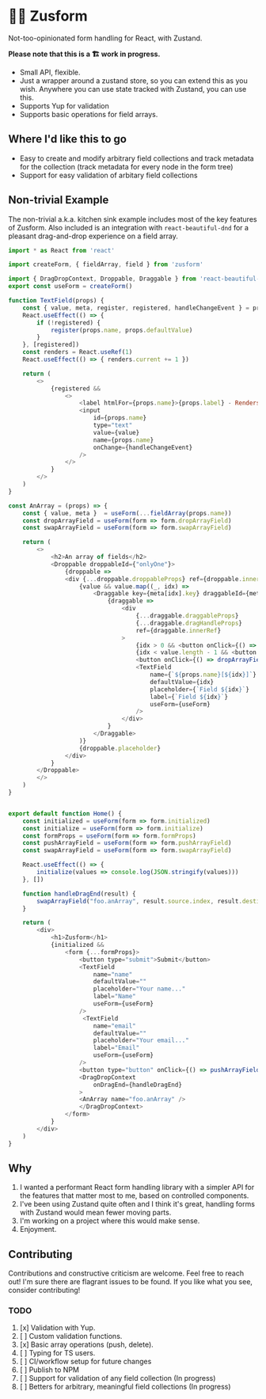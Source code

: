 
# 🐻‍❄️ Zusform
Not-too-opinionated form handling for React, with Zustand.

**Please note that this is a 🏗️  work in progress.**

- Small API, flexible.
- Just a wrapper around a zustand store, so you can extend this as you wish. Anywhere you can use state tracked with Zustand, you can use this.
- Supports Yup for validation
- Supports basic operations for field arrays.

## Where I'd like this to go
- Easy to create and modify arbitrary field collections and track metadata for the collection (track metadata for every node in the form tree)
- Support for easy validation of arbitary field collections

## Non-trivial Example
The non-trivial a.k.a. kitchen sink example includes most of the key features of Zusform. Also included is an integration with `react-beautiful-dnd` for a pleasant drag-and-drop experience on a field array.

```js
import * as React from 'react'

import createForm, { fieldArray, field } from 'zusform'

import { DragDropContext, Droppable, Draggable } from 'react-beautiful-dnd';
export const useForm = createForm()

function TextField(props) {
    const { value, meta, register, registered, handleChangeEvent } = props.useForm(...field(props.name, props.defaultValue))
    React.useEffect(() => {
        if (!registered) {
            register(props.name, props.defaultValue)
        }
    }, [registered])
    const renders = React.useRef(1)
    React.useEffect(() => { renders.current += 1 })

    return (
        <>
            {registered &&
                <>
                    <label htmlFor={props.name}>{props.label} - Renders: {renders.current} </label>
                    <input
                        id={props.name}
                        type="text"
                        value={value}
                        name={props.name}
                        onChange={handleChangeEvent}
                    />
                </>
            }
        </>
    )
}

const AnArray = (props) => {
    const { value, meta }  = useForm(...fieldArray(props.name))
    const dropArrayField = useForm(form => form.dropArrayField)
    const swapArrayField = useForm(form => form.swapArrayField)

    return (
        <>
            <h2>An array of fields</h2>
            <Droppable droppableId={"onlyOne"}>
                {droppable =>
                <div {...droppable.droppableProps} ref={droppable.innerRef}>
                    {value && value.map((_, idx) =>
                        <Draggable key={meta[idx].key} draggableId={meta[idx].key} index={idx}>
                            {draggable =>
                                <div
                                    {...draggable.draggableProps}
                                    {...draggable.dragHandleProps}
                                    ref={draggable.innerRef}
                                >
                                    {idx > 0 && <button onClick={() => swapArrayField(props.name, idx, idx-1)}>Move Up</button>}
                                    {idx < value.length - 1 && <button onClick={() => swapArrayField(props.name, idx, idx+1)}>Move Down</button>}
                                    <button onClick={() => dropArrayField(props.name, idx)}>Delete this field</button>
                                    <TextField
                                        name={`${props.name}[${idx}]`}
                                        defaultValue={idx}
                                        placeholder={`Field ${idx}`}
                                        label={`Field ${idx}`}
                                        useForm={useForm}
                                    />
                                </div>
                            }
                        </Draggable>
                    )}
                    {droppable.placeholder}
                </div>
            }
        </Droppable>
        </>
    )
}


export default function Home() {
    const initialized = useForm(form => form.initialized)
    const initialize = useForm(form => form.initialize)
    const formProps = useForm(form => form.formProps)
    const pushArrayField = useForm(form => form.pushArrayField)
    const swapArrayField = useForm(form => form.swapArrayField)

    React.useEffect(() => {
        initialize(values => console.log(JSON.stringify(values)))
    }, [])

    function handleDragEnd(result) {
        swapArrayField("foo.anArray", result.source.index, result.destination.index)
    }

    return (
        <div>
            <h1>Zusform</h1>
            {initialized &&
                <form {...formProps}>
                    <button type="submit">Submit</button>
                    <TextField
                        name="name"
                        defaultValue=""
                        placeholder="Your name..."
                        label="Name"
                        useForm={useForm}
                    />
                     <TextField
                        name="email"
                        defaultValue=""
                        placeholder="Your email..."
                        label="Email"
                        useForm={useForm}
                    />
                    <button type="button" onClick={() => pushArrayField("foo.anArray")}>Add item.</button>
                    <DragDropContext
                        onDragEnd={handleDragEnd}
                    >
                    <AnArray name="foo.anArray" />
                    </DragDropContext>
                </form>
            }
        </div>
    )
}
```
## Why

1. I wanted a performant React form handling library with a simpler API for the features that matter most to me, based on controlled components.
2. I've been using Zustand quite often and I think it's great, handling forms with Zustand would mean fewer moving parts.
3. I'm working on a project where this would make sense.
4. Enjoyment.

## Contributing
Contributions and constructive criticism are welcome. Feel free to reach out!
I'm sure there are flagrant issues to be found. If you like what you see, consider contributing!

### TODO
1. [x] Validation with Yup.
2. [ ] Custom validation functions.
3. [x] Basic array operations (push, delete).
4. [ ] Typing for TS users.
5. [ ] CI/workflow setup for future changes
6. [ ] Publish to NPM
7. [ ] Support for validation of any field collection (In progress)
8. [ ] Betters for arbitrary, meaningful field collections (In progress)

